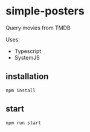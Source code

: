 # simple-posters

Query movies from TMDB

Uses:
- Typescript
- SystemJS

## installation

`npm install`

## start

`npm run start`